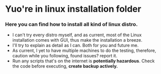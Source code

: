# Yuo're in linux installation folder
### Here you can find how to install all kind of linux distro.

- I can't try every distro myself, and as current, most of the Linux installation comes with GUI, thus make the installation a breeze.
- I'll try to explain as detail as I can. Both for you and future me.
- As current, I yet to have multiple machines to do the testing, therefore, caution while you following, found issues? report it.
- Run any scripts that's on the internet is **potentially hazardous**. Check the code before executing, **create backup actively.**
